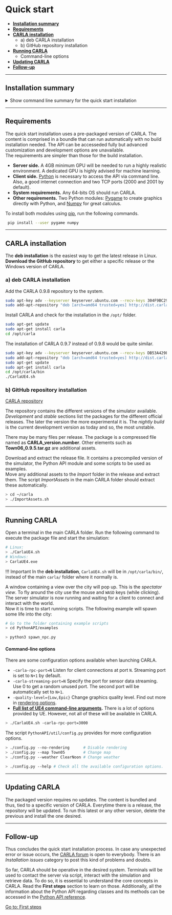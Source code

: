 # Quick start

* __[Installation summary](#installation-summary)__  
* __[Requirements](#requirements)__  
* __[CARLA installation](#carla-installation)__  
	* a) deb CARLA installation  
	* b) GitHub repository installation  
* __[Running CARLA](#running-carla)__  
	* Command-line options  
* __[Updating CARLA](#updating-carla)__  
* __[Follow-up](#follow-up)__  

---
## Installation summary

<details>
   <summary>
    Show command line summary for the quick start installation
   </summary>

```sh
# Install required modules Pygame and Numpy. 
 pip install --user pygame numpy

# Option A) deb package installation of CARLA 0.9.8 (only Linux)
sudo apt-key adv --keyserver keyserver.ubuntu.com --recv-keys 304F9BC29914A77D &&
sudo add-apt-repository "deb [arch=amd64 trusted=yes] http://dist.carla.org/carla-0.9.8/ all main"
sudo apt-get update
sudo apt-get install carla
cd /opt/carla/bin
./CarlaUE4.sh
# To install CARLA  0.9.7 instead of 0.9.8
sudo apt-key adv --keyserver keyserver.ubuntu.com --recv-keys DB53A429E64554FC &&
sudo add-apt-repository "deb [arch=amd64 trusted=yes] http://dist.carla.org/carla-0.9.7/ all main"
sudo apt-get update
sudo apt-get install carla
cd /opt/carla/bin
./CarlaUE4.sh

# Option B) GitHub repository installation
#   Go to: https://github.com/carla-simulator/carla/blob/master/Docs/download.md
#   Download the desired package and additional assets. 
#   Extract the package. 
#   Extract the additional assets in `/Import`
#   Run CARLA (Linux)
./CarlaUE.sh
#   Run CARLA (Windows)
> CarlaUE4.exe

# Run a script to test CARLA
cd PythonAPI/examples
python3 spawn_npc.py

```
</details>

---
## Requirements

The quick start installation uses a pre-packaged version of CARLA. The content is comprised in a boundle that can run automatically with no build installation needed. The API can be accesseded fully but advanced customization and development options are unavailable.  
The requirements are simpler than those for the build installation.  

* __Server side.__ A 4GB minimum GPU will be needed to run a highly realistic environment. A dedicated GPU is highly advised for machine learning.  
* __Client side.__ [Python](https://www.python.org/downloads/) is necessary to access the API via command line. Also, a good internet connection and two TCP ports (2000 and 2001 by default).  
* __System requirements.__ Any 64-bits OS should run CARLA.  
* __Other requirements.__  Two Python modules: [Pygame](https://www.pygame.org/download.shtml) to create graphics directly with Python, and [Numpy](https://pypi.org/project/numpy/) for great calculus.  

To install both modules using [pip](https://pip.pypa.io/en/stable/installing/), run the following commands. 
```sh
 pip install --user pygame numpy
```    
---
## CARLA installation

The __deb installation__ is the easiest way to get the latest release in Linux.  
__Download the GitHub repository__ to get either a specific release or the Windows version of CARLA.  

### a) deb CARLA installation

Add the CARLA 0.9.8 repository to the system. 
```sh
sudo apt-key adv --keyserver keyserver.ubuntu.com --recv-keys 304F9BC29914A77D &&
sudo add-apt-repository "deb [arch=amd64 trusted=yes] http://dist.carla.org/carla-0.9.8/ all main"
```
Install CARLA and check for the installation in the `/opt/` folder.
```sh
sudo apt-get update
sudo apt-get install carla
cd /opt/carla
```

The installation of CARLA 0.9.7 instead of 0.9.8 would be quite similar.
```sh
sudo apt-key adv --keyserver keyserver.ubuntu.com --recv-keys DB53A429E64554FC &&
sudo add-apt-repository "deb [arch=amd64 trusted=yes] http://dist.carla.org/carla-0.9.7/ all main"
sudo apt-get update
sudo apt-get install carla
cd /opt/carla/bin
./CarlaUE4.sh
```

### b) GitHub repository installation

<div class="build-buttons">
<p>
<a href="https://github.com/carla-simulator/carla/blob/master/Docs/download.md" target="_blank" class="btn btn-neutral" title="Go to the latest CARLA release">
<span class="icon icon-github"></span> CARLA repository</a>
</p>
</div>

The repository contains the different versions of the simulator available. _Development_ and _stable_ sections list the packages for the different official releases. The later the version the more experimental it is. The _nightly build_ is the current development version as today and so, the most unstable.  

There may be many files per release. The package is a compressed file named as __CARLA_version.number__. Other elements such as __Town06_0.9.5.tar.gz__ are additional assets.

Download and extract the release file. It contains a precompiled version of the simulator, the Python API module and some scripts to be used as examples.  
Move any additional assets to the _Import_ folder in the release and extract them. The script _ImportAssets_ in the main CARLA folder should extract these automatically.  

```sh
> cd ~/carla
> ./ImportAssets.sh
```

---
## Running CARLA

Open a terminal in the main CARLA folder. Run the following command to execute the package file and start the simulation:

```sh
# Linux:
> ./CarlaUE4.sh
# Windows:
> CarlaUE4.exe
```
!!! Important
    In the __deb installation__, `CarlaUE4.sh` will be in `/opt/carla/bin/`, instead of the main `carla/` folder where it normally is. 

A window containing a view over the city will pop up. This is the _spectator view_. To fly around the city use the mouse and `WASD` keys (while clicking). The server simulator is now running and waiting for a client to connect and interact with the world.  
Now it is time to start running scripts. The following example will spawn some life into the city: 

```sh
# Go to the folder containing example scripts
> cd PythonAPI/examples

> python3 spawn_npc.py
```
#### Command-line options

There are some configuration options available when launching CARLA.  

* `-carla-rpc-port=N` Listen for client connections at port `N`. Streaming port is set to `N+1` by default.  
* `-carla-streaming-port=N` Specify the port for sensor data streaming. Use 0 to get a random unused port. The second port will be automatically set to `N+1`.  
* `-quality-level={Low,Epic}` Change graphics quality level. Find out more in [rendering options](adv_rendering_options.md).  
* __[Full list of UE4 command-line arguments][ue4clilink].__ There is a lot of options provided by UE. However, not all of these will be available in CARLA.  

[ue4clilink]: https://docs.unrealengine.com/en-US/Programming/Basics/CommandLineArguments
```sh
> ./CarlaUE4.sh -carla-rpc-port=3000
```
The script `PythonAPI/util/config.py` provides for more configuration options. 

```sh
> ./config.py --no-rendering      # Disable rendering
> ./config.py --map Town05        # Change map
> ./config.py --weather ClearNoon # Change weather

> ./config.py --help # Check all the available configuration options. 
```

---
## Updating CARLA

The packaged version requires no updates. The content is bundled and thus, tied to a specific version of CARLA. Everytime there is a release, the repository will be updated. To run this latest or any other version, delete the previous and install the one desired.  

---
## Follow-up

Thus concludes the quick start installation process. In case any unexpected error or issue occurs, the [CARLA forum](https://forum.carla.org/) is open to everybody. There is an _Installation issues_ category to post this kind of problems and doubts. 

So far, CARLA should be operative in the desired system. Terminals will be used to contact the server via script, interact with the simulation and retrieve data. To do so, it is essential to understand the core concepts in CARLA. Read the __First steps__ section to learn on those. Additionally, all the information about the Python API regarding classes and its methods can be accessed in the [Python API reference](python_api.md).

<div class="build-buttons">
<p>
<a href="../core_concepts" target="_blank" class="btn btn-neutral" title="Go to first steps">
Go to: First steps</a>
</p>
</div>
